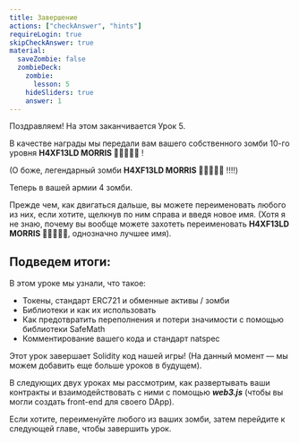 ```yaml
---
title: Завершение
actions: ["checkAnswer", "hints"]
requireLogin: true
skipCheckAnswer: true
material:
  saveZombie: false
  zombieDeck:
    zombie:
      lesson: 5
    hideSliders: true
    answer: 1
---
```


Поздравляем! На этом заканчивается Урок 5.

В качестве награды мы передали вам вашего собственного зомби 10-го уровня
**H4XF13LD MORRIS 💯💯😎💯💯** !

(О боже, легендарный зомби **H4XF13LD MORRIS 💯💯😎💯💯** !!!!)

Теперь в вашей армии 4 зомби.

Прежде чем, как двигаться дальше, вы можете переименовать любого из них, если
хотите, щелкнув по ним справа и введя новое имя. (Хотя я не знаю, почему вы
вообще можете захотеть переименовать **H4XF13LD MORRIS 💯💯😎💯💯**, однозначно
лучшее имя).

## Подведем итоги:

В этом уроке мы узнали, что такое:

- Токены, стандарт ERC721 и обменные активы / зомби
- Библиотеки и как их использовать
- Как предотвратить переполнения и потери значимости с помощью библиотеки
  SafeMath
- Комментирование вашего кода и стандарт natspec

Этот урок завершает Solidity код нашей игры! (На данный момент — мы можем
добавить еще больше уроков в будущем).

В следующих двух уроках мы рассмотрим, как развертывать ваши контракты и
взаимодействовать с ними с помощью **_web3.js_** (чтобы вы могли создать
front-end для своего DApp).

Если хотите, переименуйте любого из ваших зомби, затем перейдите к следующей
главе, чтобы завершить урок.
